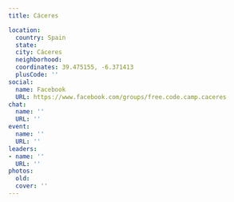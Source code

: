 ```yaml
---
title: Cáceres

location:
  country: Spain
  state: 
  city: Cáceres
  neighborhood: 
  coordinates: 39.475155, -6.371413
  plusCode: ''
social:
  name: Facebook
  URL: https://www.facebook.com/groups/free.code.camp.caceres
chat:
  name: ''
  URL: ''
event:
  name: ''
  URL: ''
leaders:
- name: ''
  URL: ''
photos:
  old: 
  cover: ''
---
```

